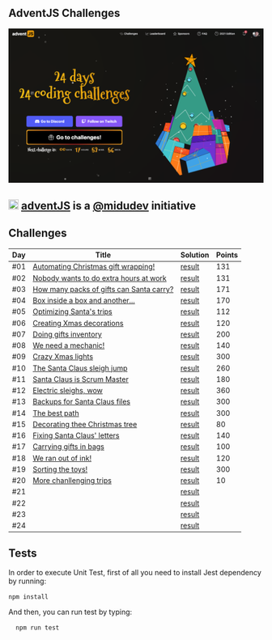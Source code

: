 ## AdventJS Challenges

![adventJs](./assets/images/poster.png)

## <img src="https://adventjs.dev/android-icon-192x192.png" width="20" height="20" /> <strong> [adventJS](https://adventjs.dev/es) is a [@midudev](https://midu.dev/) initiative </strong>

## Challenges

| Day | Title                                                         | Solution                   | Points |
| --- | ------------------------------------------------------------- | -------------------------- | ------ |
| #01 | [Automating Christmas gift wrapping!](./day01/README.md)      | [result](./day01/day01.js) | 131    |
| #02 | [Nobody wants to do extra hours at work](./day02/README.md)   | [result](./day02/day02.js) | 131    |
| #03 | [How many packs of gifts can Santa carry?](./day03/README.md) | [result](./day03/day03.js) | 171    |
| #04 | [Box inside a box and another...](./day04/README.md)          | [result](./day04/day04.js) | 170    |
| #05 | [Optimizing Santa's trips](./day05/README.md)                 | [result](./day05/day05.js) | 112    |
| #06 | [Creating Xmas decorations](./day06/README.md)                | [result](./day06/day06.js) | 120    |
| #07 | [Doing gifts inventory](./day07/README.md)                    | [result](./day07/day07.js) | 200    |
| #08 | [We need a mechanic!](./day08/README.md)                      | [result](./day08/day08.js) | 140    |
| #09 | [Crazy Xmas lights](./day09/README.md)                        | [result](./day09/day09.js) | 300    |
| #10 | [The Santa Claus sleigh jump](./day10/README.md)              | [result](./day10/day10.js) | 260    |
| #11 | [Santa Claus is Scrum Master](./day11/README.md)              | [result](./day11/day11.js) | 180    |
| #12 | [Electric sleighs, wow](./day12/README.md)                    | [result](./day12/day12.js) | 360    |
| #13 | [Backups for Santa Claus files](./day13/README.md)            | [result](./day13/day13.js) | 300    |
| #14 | [The best path](./day14/README.md)                            | [result](./day14/day14.js) | 300    |
| #15 | [Decorating thee Christmas tree](./day15/README.md)           | [result](./day15/day15.js) | 80     |
| #16 | [Fixing Santa Claus' letters](./day16/README.md)              | [result](./day16/day16.js) | 140    |
| #17 | [Carrying gifts in bags](./day17/README.md)                   | [result](./day17/day17.js) | 100    |
| #18 | [We ran out of ink!](./day18/README.md)                       | [result](./day18/day18.js) | 120    |
| #19 | [Sorting the toys!](./day19/README.md)                        | [result](./day19/day19.js) | 300    |
| #20 | [More chanllenging trips](./day20/README.md)                  | [result](./day20/day20.js) | 10     |
| #21 | [](./day21/README.md)                                         | [result](./day21/day21.js) |        |
| #22 | [](./day22/README.md)                                         | [result](./day22/day22.js) |        |
| #23 | [](./day23/README.md)                                         | [result](./day23/day23.js) |        |
| #24 | [](./day24/README.md)                                         | [result](./day24/day24.js) |        |

## Tests

In order to execute Unit Test, first of all you need to install Jest dependency by running:

```
npm install
```

And then, you can run test by typing:

```
  npm run test
```
